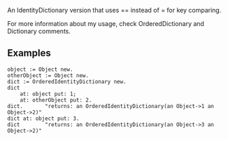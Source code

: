 An IdentityDictionary version that uses == instead of = for key comparing.

For more information about my usage, check OrderedDictionary and Dictionary comments.

Examples
------------------

	object := Object new.
	otherObject := Object new.
	dict := OrderedIdentityDictionary new.
	dict
		at: object put: 1;
		at: otherObject put: 2.
	dict.		"returns: an OrderedIdentityDictionary(an Object->1 an Object->2)"
	dict at: object put: 3.
	dict 		"returns: an OrderedIdentityDictionary(an Object->3 an Object->2)"